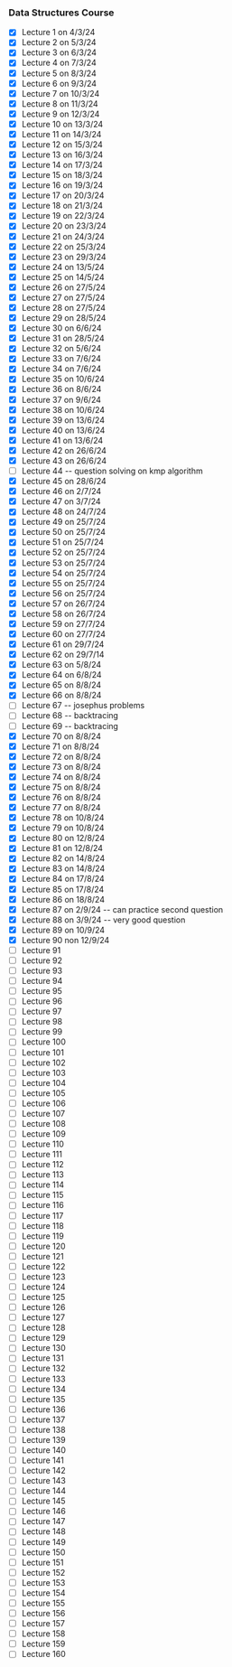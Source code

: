 ### Data Structures Course

- [x] Lecture 1 on 4/3/24
- [x] Lecture 2 on 5/3/24
- [x] Lecture 3 on 6/3/24
- [x] Lecture 4 on 7/3/24
- [x] Lecture 5 on 8/3/24
- [x] Lecture 6 on 9/3/24
- [x] Lecture 7 on 10/3/24
- [x] Lecture 8 on 11/3/24
- [x] Lecture 9 on 12/3/24
- [x] Lecture 10 on 13/3/24
- [x] Lecture 11 on 14/3/24
- [x] Lecture 12 on 15/3/24
- [x] Lecture 13 on 16/3/24
- [x] Lecture 14 on 17/3/24
- [x] Lecture 15 on 18/3/24
- [x] Lecture 16 on 19/3/24
- [x] Lecture 17 on 20/3/24
- [x] Lecture 18 on 21/3/24
- [x] Lecture 19 on 22/3/24
- [x] Lecture 20 on 23/3/24
- [x] Lecture 21 on 24/3/24
- [x] Lecture 22 on 25/3/24
- [x] Lecture 23 on 29/3/24
- [x] Lecture 24 on 13/5/24
- [x] Lecture 25 on 14/5/24
- [x] Lecture 26 on 27/5/24
- [x] Lecture 27 on 27/5/24
- [x] Lecture 28 on 27/5/24
- [x] Lecture 29 on 28/5/24
- [x] Lecture 30 on 6/6/24
- [x] Lecture 31 on 28/5/24
- [x] Lecture 32 on 5/6/24
- [x] Lecture 33 on 7/6/24
- [x] Lecture 34 on 7/6/24
- [x] Lecture 35 on 10/6/24
- [x] Lecture 36 on 8/6/24
- [x] Lecture 37 on 9/6/24
- [x] Lecture 38 on 10/6/24
- [x] Lecture 39 on 13/6/24
- [x] Lecture 40 on 13/6/24
- [x] Lecture 41 on 13/6/24
- [x] Lecture 42 on 26/6/24
- [x] Lecture 43 on 26/6/24
- [ ] Lecture 44 -- question solving on kmp algorithm
- [x] Lecture 45 on 28/6/24
- [x] Lecture 46 on 2/7/24
- [x] Lecture 47 on 3/7/24
- [x] Lecture 48 on 24/7/24
- [x] Lecture 49 on 25/7/24
- [x] Lecture 50 on 25/7/24
- [x] Lecture 51 on 25/7/24
- [x] Lecture 52 on 25/7/24
- [x] Lecture 53 on 25/7/24
- [x] Lecture 54 on 25/7/24
- [x] Lecture 55 on 25/7/24
- [x] Lecture 56 on 25/7/24
- [x] Lecture 57 on 26/7/24
- [x] Lecture 58 on 26/7/24
- [x] Lecture 59 on 27/7/24
- [x] Lecture 60 on 27/7/24
- [x] Lecture 61 on 29/7/24
- [x] Lecture 62 on 29/7/14
- [x] Lecture 63 on 5/8/24
- [x] Lecture 64 on 6/8/24
- [x] Lecture 65 on 8/8/24
- [x] Lecture 66 on 8/8/24
- [ ] Lecture 67 -- josephus problems
- [ ] Lecture 68 -- backtracing
- [ ] Lecture 69 -- backtracing
- [x] Lecture 70 on 8/8/24
- [x] Lecture 71 on 8/8/24
- [x] Lecture 72 on 8/8/24
- [x] Lecture 73 on 8/8/24
- [x] Lecture 74 on 8/8/24
- [x] Lecture 75 on 8/8/24
- [x] Lecture 76 on 8/8/24
- [x] Lecture 77 on 8/8/24
- [x] Lecture 78 on 10/8/24
- [x] Lecture 79 on 10/8/24
- [x] Lecture 80 on 12/8/24
- [x] Lecture 81 on 12/8/24
- [x] Lecture 82 on 14/8/24
- [x] Lecture 83 on 14/8/24
- [x] Lecture 84 on 17/8/24
- [x] Lecture 85 on 17/8/24
- [x] Lecture 86 on 18/8/24
- [x] Lecture 87 on 2/9/24 -- can practice second question
- [x] Lecture 88 on 3/9/24 --  very good question 
- [x] Lecture 89 on 10/9/24
- [x] Lecture 90 non 12/9/24
- [ ] Lecture 91
- [ ] Lecture 92
- [ ] Lecture 93
- [ ] Lecture 94
- [ ] Lecture 95
- [ ] Lecture 96
- [ ] Lecture 97
- [ ] Lecture 98
- [ ] Lecture 99
- [ ] Lecture 100
- [ ] Lecture 101
- [ ] Lecture 102
- [ ] Lecture 103
- [ ] Lecture 104
- [ ] Lecture 105
- [ ] Lecture 106
- [ ] Lecture 107
- [ ] Lecture 108
- [ ] Lecture 109
- [ ] Lecture 110
- [ ] Lecture 111
- [ ] Lecture 112
- [ ] Lecture 113
- [ ] Lecture 114
- [ ] Lecture 115
- [ ] Lecture 116
- [ ] Lecture 117
- [ ] Lecture 118
- [ ] Lecture 119
- [ ] Lecture 120
- [ ] Lecture 121
- [ ] Lecture 122
- [ ] Lecture 123
- [ ] Lecture 124
- [ ] Lecture 125
- [ ] Lecture 126
- [ ] Lecture 127
- [ ] Lecture 128
- [ ] Lecture 129
- [ ] Lecture 130
- [ ] Lecture 131
- [ ] Lecture 132
- [ ] Lecture 133
- [ ] Lecture 134
- [ ] Lecture 135
- [ ] Lecture 136
- [ ] Lecture 137
- [ ] Lecture 138
- [ ] Lecture 139
- [ ] Lecture 140
- [ ] Lecture 141
- [ ] Lecture 142
- [ ] Lecture 143
- [ ] Lecture 144
- [ ] Lecture 145
- [ ] Lecture 146
- [ ] Lecture 147
- [ ] Lecture 148
- [ ] Lecture 149
- [ ] Lecture 150
- [ ] Lecture 151
- [ ] Lecture 152
- [ ] Lecture 153
- [ ] Lecture 154
- [ ] Lecture 155
- [ ] Lecture 156
- [ ] Lecture 157
- [ ] Lecture 158
- [ ] Lecture 159
- [ ] Lecture 160
